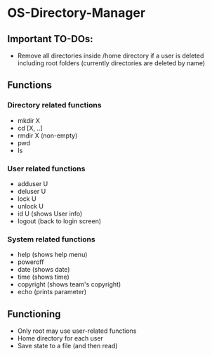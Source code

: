 # OS-Directory-Manager

## Important TO-DOs:

* Remove all directories inside /home directory if a user is deleted including root folders (currently directories are deleted by name)

## Functions

### Directory related functions

* mkdir X
* cd \[X, ..]
* rmdir X (non-empty)
* pwd
* ls

### User related functions

* adduser U
* deluser U
* lock U
* unlock U
* id U (shows User info)
* logout (back to login screen)

### System related functions

* help (shows help menu)
* poweroff
* date (shows date)
* time (shows time)
* copyright (shows team's copyright)
* echo (prints parameter)

## Functioning

* Only root may use user-related functions
* Home directory for each user
* Save state to a file (and then read)
